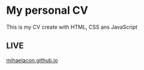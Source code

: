 # My personal CV

This is my CV create with HTML, CSS ans JavaScript

## LIVE

[mihaelacon.github.io](https://mihaelacon.github.io/)
